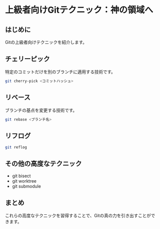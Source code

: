 # 上級者向けGitテクニック：神の領域へ

## はじめに
Gitの上級者向けテクニックを紹介します。

## チェリーピック
特定のコミットだけを別のブランチに適用する技術です。
```bash
git cherry-pick <コミットハッシュ>
```

## リベース
ブランチの基点を変更する技術です。
```bash
git rebase <ブランチ名>
```

## リフログ
```bash
git reflog
```

## その他の高度なテクニック
- git bisect
- git worktree
- git submodule

## まとめ
これらの高度なテクニックを習得することで、Gitの真の力を引き出すことができます。
